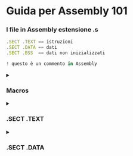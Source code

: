 # Guida per Assembly 101

### I file in Assembly estensione .s
```javascript
.SECT .TEXT == istruzioni 
.SECT .DATA == dati
.SECT .BSS  == dati non inizializzati 

! questo è un commento in Assembly
```
<details>
<summary><h3> Macros</h3></summary>

> This is the only macros you need to know.
```assembly
_EXIT = 1
_PRINTF = 127
```
Metti le macro prima di .SECT .TEXT
</details>

<details>
<summary><h3>.SECT .TEXT</h3></summary>



</details>
<details>
<summary><h3> .SECT .DATA</h3></summary>

|Type|Size|
|:--|:--|
|.WORD|occupa 2 Byte|
|.BYTE |occupa 1 Byte|
|.ASCII |occupa 1 Byte|

```assembly
A:   .WORD 3
vec: .WORD 3,4,5,6,7
B:   .SPACE 1
C:   .ASCII "Hello"
```
</details>
